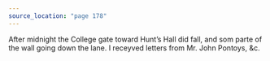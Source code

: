 ```yaml
---
source_location: "page 178"
---
```

After midnight the College gate toward Hunt’s Hall did fall, and som parte of
the wall going down the lane. I receyved letters from Mr. John Pontoys, &c.
